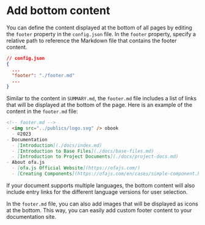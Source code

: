 # Add bottom content

You can define the content displayed at the bottom of all pages by editing the `footer` property in the `config.json` file. In the `footer` property, specify a relative path to reference the Markdown file that contains the footer content.

```json
// config.json
{
  ...
  "footer": "./footer.md"
  ...
}
```

Similar to the content in `SUMMARY.md`, the `footer.md` file includes a list of links that will be displayed at the bottom of the page. Here is an example of the content in the `footer.md` file:

```markdown
<!-- footer.md -->
- <img src="../publics/logo.svg" /> obook
  - ©2023
- Documentation
  - [Introduction](./docs/index.md)
  - [Introduction to Base Files](./docs/base-files.md)
  - [Introduction to Project Documents](./docs/project-docs.md)
- About ofa.js
  - [ofa.js Official Website](https://ofajs.com/)
  - [Creating Components](https://ofajs.com/en/cases/simple-component.html)
```

If your document supports multiple languages, the bottom content will also include entry links for the different language versions for user selection.

In the `footer.md` file, you can also add images that will be displayed as icons at the bottom. This way, you can easily add custom footer content to your documentation site.